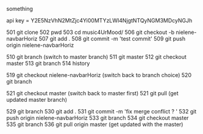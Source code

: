 something


api key = Y2E5NzVhN2MtZjc4Yi00MTYzLWI4NjgtNTQyNGM3MDcyNGJh

 501  git clone <url>
 502  pwd
 503  cd music4UrMood/
 506  git checkout -b nielene-navbarHoriz
 507  git add .
 508  git commit -m 'test commit'
 509  git push origin nielene-navbarHoriz

 510  git branch              (switch to master branch)
 511  git master
 512  git checkout master
 513  git branch
 514  history

 519 git checkout nielene-navbarHoriz     (switch back to branch choice)
 520 git branch


 521 git checkout master            (switch back to master first)
 521 git pull                       (get updated master branch)


 529  git branch
 530  git add .
 531  git commit -m 'fix merge conflict ? '
 532  git push origin nielene-navbarHoriz
 533  git branch
 534  git checkout master
 535  git branch
 536  git pull origin master      (get updated with the master)
